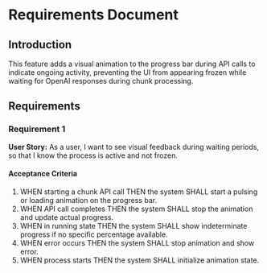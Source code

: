 
# Requirements Document

## Introduction

This feature adds a visual animation to the progress bar during API calls to indicate ongoing activity, preventing the UI from appearing frozen while waiting for OpenAI responses during chunk processing.

## Requirements

### Requirement 1

**User Story:** As a user, I want to see visual feedback during waiting periods, so that I know the process is active and not frozen.

#### Acceptance Criteria

1. WHEN starting a chunk API call THEN the system SHALL start a pulsing or loading animation on the progress bar.
2. WHEN API call completes THEN the system SHALL stop the animation and update actual progress.
3. WHEN in running state THEN the system SHALL show indeterminate progress if no specific percentage available.
4. WHEN error occurs THEN the system SHALL stop animation and show error.
5. WHEN process starts THEN the system SHALL initialize animation state. 
